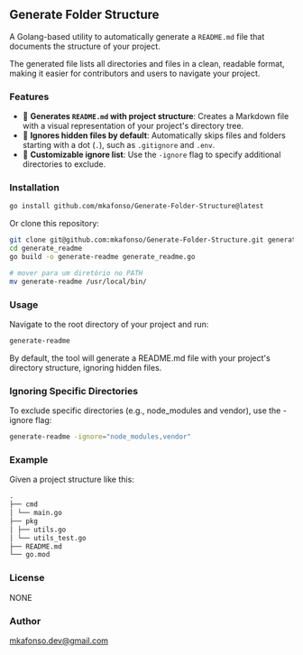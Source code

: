 ## Generate Folder Structure

A Golang-based utility to automatically generate a `README.md` file that documents the structure of your project.

The generated file lists all directories and files in a clean, readable format, making it easier for contributors and users to navigate your project.

### Features

- 📄 **Generates `README.md` with project structure**: Creates a Markdown file with a visual representation of your project's directory tree.
- 🛑 **Ignores hidden files by default**: Automatically skips files and folders starting with a dot (`.`), such as `.gitignore` and `.env`.
- 📝 **Customizable ignore list**: Use the `-ignore` flag to specify additional directories to exclude.

### Installation

```bash
go install github.com/mkafonso/Generate-Folder-Structure@latest
```

Or clone this repository:

```bash
git clone git@github.com:mkafonso/Generate-Folder-Structure.git generate_readme
cd generate_readme
go build -o generate-readme generate_readme.go

# mover para um diretório no PATH
mv generate-readme /usr/local/bin/
```

### Usage

Navigate to the root directory of your project and run:

```bash
generate-readme
```

By default, the tool will generate a README.md file with your project's directory structure, ignoring hidden files.

### Ignoring Specific Directories

To exclude specific directories (e.g., node_modules and vendor), use the -ignore flag:

```bash
generate-readme -ignore="node_modules,vendor"
```

### Example

Given a project structure like this:

```markdown
.
├── cmd
│ └── main.go
├── pkg
│ ├── utils.go
│ └── utils_test.go
├── README.md
└── go.mod
```

### License

NONE

### Author

mkafonso.dev@gmail.com
